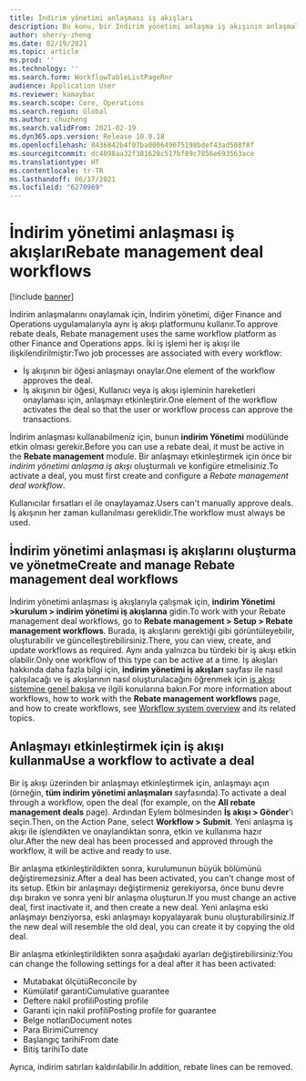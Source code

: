 ```yaml
---
title: İndirim yönetimi anlaşması iş akışları
description: Bu konu, bir Indirim yönetimi anlaşma iş akışının anlaşmaları onaylamak ve etkinleştirmek için nasıl ayarlanacağını açıklamaktadır.
author: sherry-zheng
ms.date: 02/19/2021
ms.topic: article
ms.prod: ''
ms.technology: ''
ms.search.form: WorkflowTableListPageRnr
audience: Application User
ms.reviewer: kamaybac
ms.search.scope: Core, Operations
ms.search.region: Global
ms.author: chuzheng
ms.search.validFrom: 2021-02-19
ms.dyn365.ops.version: Release 10.0.18
ms.openlocfilehash: 8436842b4f07ba000649075198bdef43ad508f8f
ms.sourcegitcommit: dc4898aa32f381620c517bf89c7856e693563ace
ms.translationtype: HT
ms.contentlocale: tr-TR
ms.lasthandoff: 06/17/2021
ms.locfileid: "6270969"
---
```

# <a name="rebate-management-deal-workflows"></a><span data-ttu-id="9a050-103">İndirim yönetimi anlaşması iş akışları</span><span class="sxs-lookup"><span data-stu-id="9a050-103">Rebate management deal workflows</span></span>

[!include [banner](../includes/banner.md)]

<span data-ttu-id="9a050-104">İndirim anlaşmalarını onaylamak için, İndirim yönetimi, diğer Finance and Operations uygulamalarıyla aynı iş akışı platformunu kullanır.</span><span class="sxs-lookup"><span data-stu-id="9a050-104">To approve rebate deals, Rebate management uses the same workflow platform as other Finance and Operations apps.</span></span> <span data-ttu-id="9a050-105">İki iş işlemi her iş akışı ile ilişkilendirilmiştir:</span><span class="sxs-lookup"><span data-stu-id="9a050-105">Two job processes are associated with every workflow:</span></span>

- <span data-ttu-id="9a050-106">İş akışının bir öğesi anlaşmayı onaylar.</span><span class="sxs-lookup"><span data-stu-id="9a050-106">One element of the workflow approves the deal.</span></span>
- <span data-ttu-id="9a050-107">İş akışının bir öğesi, Kullanıcı veya iş akışı işleminin hareketleri onaylaması için, anlaşmayı etkinleştirir.</span><span class="sxs-lookup"><span data-stu-id="9a050-107">One element of the workflow activates the deal so that the user or workflow process can approve the transactions.</span></span>

<span data-ttu-id="9a050-108">İndirim anlaşması kullanabilmeniz için, bunun **indirim Yönetimi** modülünde etkin olması gerekir.</span><span class="sxs-lookup"><span data-stu-id="9a050-108">Before you can use a rebate deal, it must be active in the **Rebate management** module.</span></span> <span data-ttu-id="9a050-109">Bir anlaşmayı etkinleştirmek için önce bir *indirim yönetimi anlaşma iş akışı* oluşturmalı ve konfigüre etmelisiniz.</span><span class="sxs-lookup"><span data-stu-id="9a050-109">To activate a deal, you must first create and configure a *Rebate management deal workflow*.</span></span>

<span data-ttu-id="9a050-110">Kullanıcılar fırsatları el ile onaylayamaz.</span><span class="sxs-lookup"><span data-stu-id="9a050-110">Users can't manually approve deals.</span></span> <span data-ttu-id="9a050-111">İş akışının her zaman kullanılması gereklidir.</span><span class="sxs-lookup"><span data-stu-id="9a050-111">The workflow must always be used.</span></span>

## <a name="create-and-manage-rebate-management-deal-workflows"></a><span data-ttu-id="9a050-112">İndirim yönetimi anlaşması iş akışlarını oluşturma ve yönetme</span><span class="sxs-lookup"><span data-stu-id="9a050-112">Create and manage Rebate management deal workflows</span></span>

<span data-ttu-id="9a050-113">İndirim yönetimi anlaşması iş akışlarıyla çalışmak için, **indirim Yönetimi \>kurulum \> indirim yönetimi iş akışlarına** gidin.</span><span class="sxs-lookup"><span data-stu-id="9a050-113">To work with your Rebate management deal workflows, go to **Rebate management \> Setup \> Rebate management workflows**.</span></span> <span data-ttu-id="9a050-114">Burada, iş akışlarını gerektiği gibi görüntüleyebilir, oluşturabilir ve güncelleştirebilirsiniz.</span><span class="sxs-lookup"><span data-stu-id="9a050-114">There, you can view, create, and update workflows as required.</span></span> <span data-ttu-id="9a050-115">Aynı anda yalnızca bu türdeki bir iş akışı etkin olabilir.</span><span class="sxs-lookup"><span data-stu-id="9a050-115">Only one workflow of this type can be active at a time.</span></span> <span data-ttu-id="9a050-116">İş akışları hakkında daha fazla bilgi için, **indirim yönetimi iş akışları** sayfası ile nasıl çalışılacağı ve iş akışlarının nasıl oluşturulacağını öğrenmek için [iş akışı sistemine genel bakışa](../../fin-ops-core/fin-ops/organization-administration/overview-workflow-system.md) ve ilgili konularına bakın.</span><span class="sxs-lookup"><span data-stu-id="9a050-116">For more information about workflows, how to work with the **Rebate management workflows** page, and how to create workflows, see [Workflow system overview](../../fin-ops-core/fin-ops/organization-administration/overview-workflow-system.md) and its related topics.</span></span>

## <a name="use-a-workflow-to-activate-a-deal"></a><span data-ttu-id="9a050-117">Anlaşmayı etkinleştirmek için iş akışı kullanma</span><span class="sxs-lookup"><span data-stu-id="9a050-117">Use a workflow to activate a deal</span></span>

<span data-ttu-id="9a050-118">Bir iş akışı üzerinden bir anlaşmayı etkinleştirmek için, anlaşmayı açın (örneğin, **tüm indirim yönetimi anlaşmaları** sayfasında).</span><span class="sxs-lookup"><span data-stu-id="9a050-118">To activate a deal through a workflow, open the deal (for example, on the **All rebate management deals** page).</span></span> <span data-ttu-id="9a050-119">Ardından Eylem bölmesinden **İş akışı \> Gönder**'i seçin.</span><span class="sxs-lookup"><span data-stu-id="9a050-119">Then, on the Action Pane, select **Workflow \> Submit**.</span></span> <span data-ttu-id="9a050-120">Yeni anlaşma iş akışı ile işlendikten ve onaylandıktan sonra, etkin ve kullanıma hazır olur.</span><span class="sxs-lookup"><span data-stu-id="9a050-120">After the new deal has been processed and approved through the workflow, it will be active and ready to use.</span></span>

<span data-ttu-id="9a050-121">Bir anlaşma etkinleştirildikten sonra, kurulumunun büyük bölümünü değiştiremezsiniz.</span><span class="sxs-lookup"><span data-stu-id="9a050-121">After a deal has been activated, you can't change most of its setup.</span></span> <span data-ttu-id="9a050-122">Etkin bir anlaşmayı değiştirmeniz gerekiyorsa, önce bunu devre dışı bırakın ve sonra yeni bir anlaşma oluşturun.</span><span class="sxs-lookup"><span data-stu-id="9a050-122">If you must change an active deal, first inactivate it, and then create a new deal.</span></span> <span data-ttu-id="9a050-123">Yeni anlaşma eski anlaşmayı benziyorsa, eski anlaşmayı kopyalayarak bunu oluşturabilirsiniz.</span><span class="sxs-lookup"><span data-stu-id="9a050-123">If the new deal will resemble the old deal, you can create it by copying the old deal.</span></span>

<span data-ttu-id="9a050-124">Bir anlaşma etkinleştirildikten sonra aşağıdaki ayarları değiştirebilirsiniz:</span><span class="sxs-lookup"><span data-stu-id="9a050-124">You can change the following settings for a deal after it has been activated:</span></span>

- <span data-ttu-id="9a050-125">Mutabakat ölçütü</span><span class="sxs-lookup"><span data-stu-id="9a050-125">Reconcile by</span></span>
- <span data-ttu-id="9a050-126">Kümülatif garanti</span><span class="sxs-lookup"><span data-stu-id="9a050-126">Cumulative guarantee</span></span>
- <span data-ttu-id="9a050-127">Deftere nakil profili</span><span class="sxs-lookup"><span data-stu-id="9a050-127">Posting profile</span></span>
- <span data-ttu-id="9a050-128">Garanti için nakil profili</span><span class="sxs-lookup"><span data-stu-id="9a050-128">Posting profile for guarantee</span></span>
- <span data-ttu-id="9a050-129">Belge notları</span><span class="sxs-lookup"><span data-stu-id="9a050-129">Document notes</span></span>
- <span data-ttu-id="9a050-130">Para Birimi</span><span class="sxs-lookup"><span data-stu-id="9a050-130">Currency</span></span>
- <span data-ttu-id="9a050-131">Başlangıç tarihi</span><span class="sxs-lookup"><span data-stu-id="9a050-131">From date</span></span>
- <span data-ttu-id="9a050-132">Bitiş tarihi</span><span class="sxs-lookup"><span data-stu-id="9a050-132">To date</span></span>

<span data-ttu-id="9a050-133">Ayrıca, indirim satırları kaldırılabilir.</span><span class="sxs-lookup"><span data-stu-id="9a050-133">In addition, rebate lines can be removed.</span></span>
